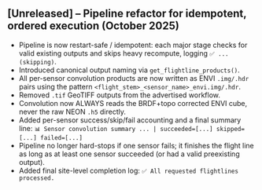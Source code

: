 ## [Unreleased] – Pipeline refactor for idempotent, ordered execution (October 2025)

- Pipeline is now restart-safe / idempotent: each major stage checks for valid existing outputs
  and skips heavy recompute, logging `✅ ... (skipping)`.
- Introduced canonical output naming via `get_flightline_products()`.
- All per-sensor convolution products are now written as ENVI `.img/.hdr` pairs using the
  pattern `<flight_stem>_<sensor_name>_envi.img/.hdr`.
- Removed `.tif` GeoTIFF outputs from the advertised workflow.
- Convolution now ALWAYS reads the BRDF+topo corrected ENVI cube, never the raw NEON `.h5` directly.
- Added per-sensor success/skip/fail accounting and a final summary line:
  `📊 Sensor convolution summary ... | succeeded=[...] skipped=[...] failed=[...]`
- Pipeline no longer hard-stops if one sensor fails; it finishes the flight line as long as at
  least one sensor succeeded (or had a valid preexisting output).
- Added final site-level completion log: `✅ All requested flightlines processed.`
